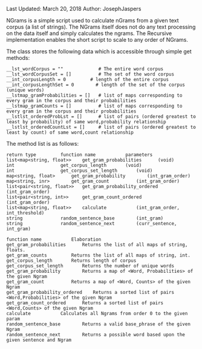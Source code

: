 Last Updated: March 20, 2018
Author: JosephJaspers

NGrams is a simple script used to calculate nGrams from a given text corpus (a list of strings).
The NGrams itself does not do any text processing on the data itself and simply calculates the ngrams.
The Recursive implementation enables the short script to scale to any order of NGrams. 

The class stores the following data which is accessible through simple get methods:
	
    __lst_wordCorpus = ""             # The entire word corpus
    __lst_wordCorpusSet = []          # The set of the word corpus
    __int_corpusLength = 0	       # length of the entire corpus
    __int_corpusLengthSet = 0	     # length of the set of the corpus (unique words)
    __lstmap_gramProbabilities = []   # list of maps corresponding to every gram in the corpus and their probabilities 
    __lstmap_gramCounts = []          # list of maps corresponding to every gram in the corpus and their probabilities 
    __lstlst_orderedProbLst = []      # list of pairs (ordered greatest to least by probability) of same word,probability relationship
    __lstlst_orderedCountLst = []     # list of pairs (ordered greatest to least by count) of same word,count relationship

The method list is as follows:

	return type			function name			parameters
	list<map<string, float>> 	get_gram_probabilities		(void)
	int 				get_corpus_length		(void)
	int 				get_corpus_set_length		(void)
	map<string, float> 		get_gram_probability		(int_gram_order)
	map<string, inr> 		get_gram_count			(int_gram_order)
	list<pair<string, float>> 	get_gram_probability_ordered	(int_gram_order)
	list<pair<string, int>> 	get_gram_count_ordered		(int_gram_order)
	list<map<string, float>> 	calculate			(int_gram_order, int_threshold)
	string 				random_sentence_base		(int_gram)
	string 				random_sentence_next		(curr_sentence, int_gram)

	function name			Elaboration 
	get_gram_probabilities		Returns the list of all maps of string, floats. 
	get_gram_counts			Returns the list of all maps of string, int. 
	get_corpus_length		Returns length of corpus
	get_corpus_set_length		Returns the number of unique words
	get_gram_probability		Returns a map of <Word, Probabilities> of the given Ngram
	get_gram_count			Returns a map of <Word, Counts> of the given Ngram
	get_gram_probability_ordered	Returns a sorted list of pairs <Word,Probabilities> of the given Ngram
	get_gram_count_ordered		Returns a sorted list of pairs <Word,Counts> of the given Ngram
	calculate			Calculates all Ngrams from order 0 to the given param
	random_sentence_base		Returns a valid base_phrase of the given Ngram
	random_sentence_next		Returns a possible word based upon the given sentence and Ngram



